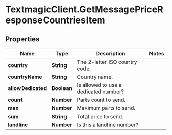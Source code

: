 # TextmagicClient.GetMessagePriceResponseCountriesItem

## Properties
Name | Type | Description | Notes
------------ | ------------- | ------------- | -------------
**country** | **String** | The 2-letter ISO country code. | 
**countryName** | **String** | Country name. | 
**allowDedicated** | **Boolean** | Is allowed to use a dedicated number? | 
**count** | **Number** | Parts count to send. | 
**max** | **Number** | Maximum parts to send. | 
**sum** | **String** | Total price to send. | 
**landline** | **Number** | Is this a landline number? | 


